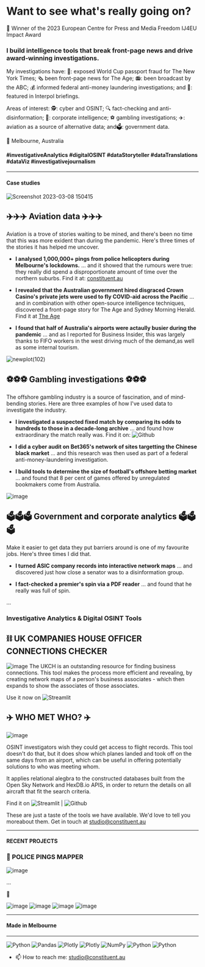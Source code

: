 # Want to see what's really going on? 

🥇 Winner of the 2023 European Centre for Press and Media Freedom IJ4EU Impact Award

### I build intelligence tools that break front-page news and drive award-winning investigations.

My investigations have: 🛂: exposed World Cup passport fraud for The New York Times; 🗞️ been front-page news for The Age; 📻: been broadcast by the ABC; 💰 informed federal anti-money laundering investigations; and 🚓: featured in Interpol briefings. 

Areas of interest: 🕵️: cyber and OSINT; :mag: fact-checking and anti-disinformation; 👥: corporate intelligence; :soccer: gambling investigations; ✈️: aviation as a source of alternative data; and🗳️: government data.

📍 Melbourne, Australia

#### #investigativeAnalytics #digitalOSINT #dataStoryteller #dataTranslations #dataViz #investigativejournalism


-----------
#### Case studies 

![Screenshot 2023-03-08 150415](https://github.com/jckkrr/jckkrr/assets/69304112/2f29d915-bb3d-4507-87fa-674a8d9eff2e)

## ✈️✈️✈️ Aviation data ✈️✈️✈️

Aviation is a trove of stories waiting to be mined, and there's been no time that this was more exident than during the pandemic. Here's three times of the stories it has helped me uncover. 

- **I analysed 1,000,000+ pings from police helicopters during Melbourne's lockdowns.** ... and it showed that the rumours were true: they really did spend a disproportionate amount of time over the northern suburbs. Find it at: [constituent.au](http://constituent.au/million_pings_melbourne_lockdown_police_helicopter.html)

- **I revealed that the Australian government hired disgraced Crown Casino's private jets were used to fly COVID-aid across the Pacific** ... and in combination with other open-source intelligence techniques, discovered a front-page story for The Age and Sydney Morning Herald. Find it at [The Age]([http://constituent.au/million_pings_melbourne_lockdown_police_helicopter.html](https://www.theage.com.au/national/commonwealth-hires-luxury-crown-executive-jets-to-do-aid-work-in-pacific-20211214-p59hed.html))

- **I found that half of Australia's airports were actaully busier during the pandemic** ... and as I reported for Business Insider, this was largely thanks to FIFO workers in the west driving much of the demand,as well as some internal tourism. 

![newplot(102)](https://github.com/jckkrr/jckkrr/assets/69304112/1381f7f6-1c11-4207-be55-3d7a0c262aaa)

## ⚽⚽⚽ Gambling investigations ⚽⚽⚽
The offshore gambling industry is a source of fascination, and of mind-bending stories. Here are three examples of how I've used data to investigate the industry.

- **I investigated a suspected fixed match by comparing its odds to hundreds to those in a decade-long archive** ... and found how extraordinary the match really was. Find it on: ![Github](https://github.com/jckkrr/Unlayering_Oddsportal) 


- **I did a cyber audit on Bet365's network of sites targetting the Chinese black market** ... and this research was then used as part of a federal anti-money-laundering investigation. 

- **I build tools to determine the size of football's offshore betting market** ... and found that 8 per cent of games offered by unregulated bookmakers come from Australia. 

![image](https://github.com/jckkrr/jckkrr/assets/69304112/41781c8b-dbb2-4b32-b666-295fc571a29d)

## 🗳️🗳️🗳️ Government and corporate analytics 🗳️🗳️🗳️
Make it easier to get data they put barriers around is one of my favourite jobs. Here's three times I did that. 

- **I turned ASIC company records into interactive network maps** ... and discovered just how close a senator was to a disinformation group.

- **I fact-checked a premier's spin via a PDF reader** ... and found that he really was full of spin.


...


### Investigative Analytics & Digital OSINT Tools

## :chains: UK COMPANIES HOUSE OFFICER CONNECTIONS CHECKER
![image](https://user-images.githubusercontent.com/69304112/217395873-98403be4-bb31-441d-850e-1cab033a06c2.png)
The UKCH is an outstanding resource for finding business connections. This tool makes the process more efficient and revealing, by creating network maps of a person's business associates - which then expands to show the associates of those associates. 

Use it now on ![Streamlit](https://jckkrr-uk-companies-house-network-ma-officer-connections-6kwzs0.streamlit.app)

## :airplane: WHO MET WHO? :airplane:
![image](https://user-images.githubusercontent.com/69304112/217395977-3c3f5d25-8458-4f8e-8dee-9a657768f6f3.png)

OSINT investigators wish they could get access to flight records. This tool doesn't do that, but it does show which planes landed and took off on the same days from an airport, which can be useful in offering potentially solutions to who was meeting whom.

It applies relational alegbra to the constructed databases built from the Open Sky Network and HexDB.io APIS, in order to return the details on all aircraft that fit the search criteria.

Find it on ![Streamlit](https://jckkrr-airport-crossover-tool-streamlit-app-ttrh8c.streamlit.app) | ![Github](https://github.com/jckkrr/UK_Companies_House_Network_Mapper) 

These are just a taste of the tools we have available. We'd love to tell you moreabout them. Get in touch at studio@constituent.au

-----------
#### RECENT PROJECTS

### :helicopter: POLICE PINGS MAPPER
![image](https://user-images.githubusercontent.com/69304112/211272449-3c80d1c2-5bf7-4542-b4f5-9d12a14eba5c.png)






...


&#128279; 

![image](https://github.com/jckkrr/jckkrr/assets/69304112/df8a6d5b-f8e8-4996-aef1-a0f705c7c93f)
![image](https://github.com/jckkrr/jckkrr/assets/69304112/a6e28543-c613-4b49-ac75-0a82b33ee4f4)
![image](https://user-images.githubusercontent.com/69304112/211271488-6508de61-8250-4afc-95f9-cb0fcec4f1e6.png)
![image](https://github.com/jckkrr/jckkrr/assets/69304112/20b9e88b-8d61-41af-8f95-4a7b815b45bf)

-----------
#### Made in Melbourne

-----------

![Python](https://img.shields.io/badge/python-3670A0?style=for-the-badge&logo=python&logoColor=ffdd54)
![Pandas](https://img.shields.io/badge/pandas-%23150458.svg?style=for-the-badge&logo=pandas&logoColor=white)
![Plotly](https://img.shields.io/badge/Plotly-%233F4F75.svg?style=for-the-badge&logo=plotly&logoColor=white)
![Plotly](https://img.shields.io/badge/Dash-%233F4F75.svg?style=for-the-badge&logo=plotly&logoColor=white)
![NumPy](https://img.shields.io/badge/numpy-%23013243.svg?style=for-the-badge&logo=numpy&logoColor=white)
![Python](https://img.shields.io/badge/BeautSoup-3670A0?style=for-the-badge&logo=python&logoColor=ffdd54)
![Python](https://img.shields.io/badge/Selenium-3670A0?style=for-the-badge&logo=python&logoColor=ffdd54)

- 📫 How to reach me: studio@constituent.au

